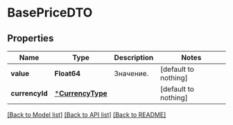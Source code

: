 # BasePriceDTO


## Properties
Name | Type | Description | Notes
------------ | ------------- | ------------- | -------------
**value** | **Float64** | Значение. | [default to nothing]
**currencyId** | [***CurrencyType**](CurrencyType.md) |  | [default to nothing]


[[Back to Model list]](../README.md#models) [[Back to API list]](../README.md#api-endpoints) [[Back to README]](../README.md)


